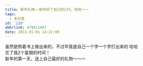 ```yaml
---
title: 新年礼物——制作好了自己的LFS，哈哈～～
tags:
  - 未分类
id: '220'
abbrlink: 479411407
date: 2011-01-01 14:22:00
---
```


虽然是照着书上做出来的，不过毕竟是自己一个字一个字打出来的 哈哈  
花了我2个星期的时间！  
新年的第一天，送上自己最好的礼物～～～